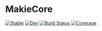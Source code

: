 # MakieCore

[![Stable](https://img.shields.io/badge/docs-stable-blue.svg)](https://JuliaPlots.github.io/MakieCore.jl/stable)
[![Dev](https://img.shields.io/badge/docs-dev-blue.svg)](https://JuliaPlots.github.io/MakieCore.jl/dev)
[![Build Status](https://github.com/JuliaPlots/MakieCore.jl/workflows/CI/badge.svg)](https://github.com/JuliaPlots/MakieCore.jl/actions)
[![Coverage](https://codecov.io/gh/JuliaPlots/MakieCore.jl/branch/master/graph/badge.svg)](https://codecov.io/gh/JuliaPlots/MakieCore.jl)
